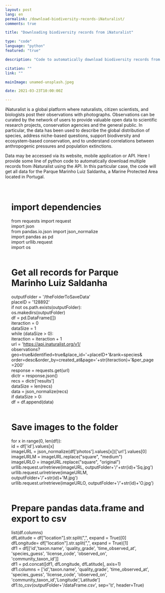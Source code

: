 ```yaml
---
layout: post
lang: en
permalink: /download-biodiversity-records-iNaturalist/
comments: true

title: "Downloading biodiversity records from iNaturalist"

type: "code"
language: "python"
featured: "true"

description: "Code to automatically download biodiversity records from iNaturalist, the most recognised citizen science initiative."

citation: ""
link: ""

mainImage: unamed-unsplash.jpeg

date: 2021-03-23T10:00:00Z

---
```


iNaturalist is a global platform where naturalists, citizen scientists, and biologists post their observations with photographs. Observations can be curated by the network of users to provide valuable open data to scientific research projects, conservation agencies and the general public. In particular, the data has been used to describe the global distribution of species, address niche-based questions, support biodiversity and ecosystem-based conservation, and to understand correlations between anthropogenic pressures and population extinctions.

Data may be accessed via its website, mobile application or API. Here I provide some line of python code to automatically download multiple records from iNaturalist using the API. In this particular case, the code will get all data for the Parque Marinho Luiz Saldanha, a Marine Protected Area located in Portugal.

<div style="padding: 20px" class="border-radius-05 bg-gray font-family-secondary font-small text-dark">

# import dependencies<br>
from requests import request<br>
import json<br>
from pandas.io.json import json_normalize<br>
import pandas as pd<br>
import urllib.request<br>
import os<br><br>

# Get all records for Parque Marinho Luiz Saldanha<br>
outputFolder = '/theFolderToSaveData'<br>
placeID = '128892'<br>
if not os.path.exists(outputFolder):<br>
    os.makedirs(outputFolder)<br>
df = pd.DataFrame([])<br>
iteraction = 0<br>
dataSize = 1<br>
while (dataSize > 0):<br>
    iteraction = iteraction + 1<br>
    url = 'https://api.inaturalist.org/v1/<br>
    observations?geo=true&identified=true&place_id='+placeID+'&rank=species&<br>
    order=desc&order_by=created_at&page='+str(iteraction)+'&per_page=200'<br>
    response = requests.get(url)<br>
    dictr = response.json()<br>
    recs = dictr['results']<br>
    dataSize = len(recs)<br>
    data = json_normalize(recs)<br>
    if dataSize > 0:<br>
        df = df.append(data)<br><br>

# Save images to the folder<br>
for x in range(0, len(df)):<br>
    id = df['id'].values[x]<br>
    imageURL = json_normalize(df['photos'].values[x])['url'].values[0]<br>
    imageURLM = imageURL.replace("square", "medium")<br>
    imageURLO = imageURL.replace("square", "original")<br>
    urllib.request.urlretrieve(imageURL, outputFolder+'/'+str(id)+'Sq.jpg')<br>
    urllib.request.urlretrieve(imageURLM, outputFolder+'/'+str(id)+'M.jpg')<br>
    urllib.request.urlretrieve(imageURLO, outputFolder+'/'+str(id)+'O.jpg')<br><br>

# Prepare pandas data.frame and export to csv<br>
list(df.columns)<br>
dfLatitude = df["location"].str.split(",", expand = True)[0]<br>
dfLongitude= df["location"].str.split(",", expand = True)[1]<br>
df1 = df[['id','taxon.name', 'quality_grade', 'time_observed_at', 'species_guess', 'license_code', 'observed_on', <br> 'community_taxon_id']]<br>
df1 = pd.concat([df1, dfLongitude, dfLatitude], axis=1)<br>
df1.columns = ['id','taxon.name', 'quality_grade', 'time_observed_at', 'species_guess', 'license_code', 'observed_on', <br> 'community_taxon_id','Longitude','Latitude']<br>
df1.to_csv(outputFolder+'/dataFrame.csv', sep='\t', header=True)
</div>
